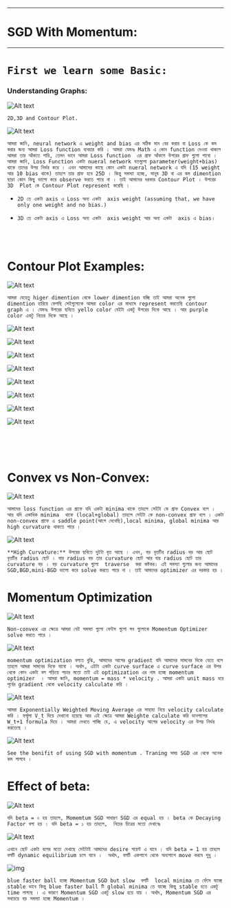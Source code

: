 
---

# SGD With Momentum:

---

# `First we learn some Basic: `

### Understanding Graphs:

![Alt text](image-178.png)

`2D,3D and Contour Plot.`

![Alt text](image-179.png)

`আমরা জানি, neural network এ weight and bias এর সঠিক মান বের করার বা Loss কে কম করার জন্য আমরা Loss function ব্যবহার করি । আমরা যেমনঃ Math এ কোন function দেওয়া থাকলে আমরা তার আঁকতে পারি, তেমন ভাবে আমরা Loss function  এর গ্রাফ আঁকলে উপরের গ্রাফ গুলো পাবো । আমরা জানি, Loss Function একটা nueral network যতগুলো parameter(weight+bias) থাকে তাদের উপর নির্ভর করে । এখন আমাদের কাছে কোন একটা nueral network এ যদি (15 weight  আর 10 bias থাকে) তাহলে তার গ্রাফ হবে 25D । কিন্তু সমস্যা হচ্ছে, মানুষ 3D বা এর কম dimention ছাড়া কোন কিছু ভালো করে observe করতে পারে না । তাই আমাদের দরকার Contour Plot । উপরের 3D  Plot কে Contour Plot represent করেছি । `

- `2D তে একটা axis এ Loss অন্য একটা  axis weight (assuming that, we have only one weight and no bias.)`

- `3D তে একটা axis এ Loss অন্য একটা  axis weight আর অন্য একটা  axis এ bias। `

<br> <br>
# Contour Plot Examples:

![Alt text](image-182.png)

` আমরা যেহেতু higer dimention থেকে lower dimention যচ্ছি তাই আমরা অনেক গুলো dimention হারিয়ে ফেলছি সেইগুলোকে আমরা color এর মাধ্যমে represent করতেছি contour graph এ । যেমনঃ উপরের ছবিতে yello color যেইটা একটু উপরের দিকে আছে । আর purple color একটু নিচের দিকে আছে ।  `

![Alt text](image-183.png)


![Alt text](image-184.png)


![Alt text](image-185.png)


![Alt text](image-186.png)


![Alt text](image-187.png)


![Alt text](image-188.png)


![Alt text](image-189.png)


![Alt text](image-190.png)



<br> <br> <br>


# Convex vs Non-Convex:

![Alt text](image-180.png)

`আমাদের loss function এর গ্রাফে যদি একটা minima থাকে তাহলে সেইটা কে গ্রাফ Convex বলে । আর যদি একাধিক minima  থাকে (local+global) তাহলে সেইটা কে non-convex গ্রাফ বলে । একটা non-convex গ্রাফে এ saddle point(আগে দেখেছি),local minima, global minima আর high curvature থাকতে পারে । `

![Alt text](image-181.png)

`**High Curvature:** উপরের ছবিতে দুইটা বৃত্ত আছে । এখন, বড় বৃত্তটির radius বড় আর ছোট বৃত্তটির radius ছোট । যার radius বড় তার curvature ছোট আর যার radius ছোট তার curvature বড় । বড় curvature গুলো  traverse  করা কষ্টকর। এই সমস্যা গুলোর জন্য আমাদের SGD,BGD,mini-BGD ভালো করে solve করতে পারে না । তাই আমাদের optimizer এর দরকার হয় । `

# Momentum Optimization

![Alt text](image-192.png)

`Non-convex এর ক্ষেত্রে আমরা যেই সমস্যা গুলো ফেইস গুলো সব গুলোকে Momentum Optimizer solve করতে পারে । `


![Alt text](image-193.png)

`momentum optimization বলতে বুঝি, আমাদের আগের gradient যদি আমাদের সামনের দিকে যেতে বলে তাহলে আমরা সামনের দিকে যাবো । অর্থাৎ, এইটা একটা curve surface এ curve surface এর উপর থেকে কোন একটা বল গড়িয়ে পড়ার মতো তাই এই optimization এর নাম হচ্ছে momentum optimizer  । আমরা জানি, momentum = mass * velocity . আমরা একটা unit mass ধরে পূর্বের gradient থেকে velocity calculate করি । `

![Alt text](image-195.png)

`আমরা Exponentially Weighted Moving Average এর সাহায্য নিয়ে velocity calculate করি । ফর্মুলা V_t দিয়ে দেখানো হয়েছে আর এই ক্ষেত্রে আমরা Weighte calculate করি ডানপাশের W_t+1 formula দিয়ে । আমরা দেখতে পাচ্ছি যে, এ velocity আগের velocity এর উপর নির্ভর করতেছে ।`

![Alt text](image-196.png)

`See the benifit of using SGD with momentum . Traning সময় SGD এর থেকে অনেক কম লাগবে ।  `


# Effect of beta:

![Alt text](image-197.png)

`যদি beta = ০ হয় তাহলে, Momemtum SGD সাধারণ SGD এর equal হয় । beta কে Decaying Factor বলা হয় । যদি beta = ১ হয় তাহলে,  নিচের চিত্রের মতো দেখাবেঃ `

![Alt text](image-198.png)

`এখানে ছোট একটা বলের মতো দেখাছে সেইটাই আমাদের desire পয়েন্ট এ যাবে । যদি beta = 1 হয় তাহলে বলটি dynamic equilibrium চলে যাবে ।  অর্থাৎ, বলটি একপাশে থেকে অন্যপাশে move করবে শুধু । `


![img](https://miro.medium.com/v2/resize:fit:800/1*Nb39bHHUWGXqgisr2WcLGQ.gif)

`blue faster ball হচ্ছে Momentum SGD but slow  বলটি  local minima তে ফেঁসে যাচ্ছে stable ভাবে কিন্তু blue faster ball টি global minima তে যাচ্ছে কিন্তু stable হতে একটু time লাগছে । এ কারণে Momentum SGD একটু slow হয়ে যায় । অর্থাৎ, Momentum SGD এর সবচেয়ে বড় সমস্যা হচ্ছে Momentum । `




